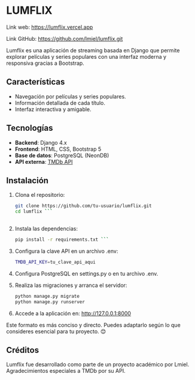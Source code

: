 # LUMFLIX
Link web: https://lumflix.vercel.app

Link GitHub: https://github.com/lmiel/lumflix.git

Lumflix es una aplicación de streaming basada en Django que permite explorar películas y series populares con una interfaz moderna y responsiva gracias a Bootstrap.

## Características

- Navegación por películas y series populares.
- Información detallada de cada título.
- Interfaz interactiva y amigable.

## Tecnologías

- **Backend**: Django 4.x
- **Frontend**: HTML, CSS, Bootstrap 5
- **Base de datos**: PostgreSQL (NeonDB)
- **API externa**: [TMDb API](https://www.themoviedb.org/)

## Instalación

1. Clona el repositorio:
   ```bash
   git clone https://github.com/tu-usuario/lumflix.git
   cd lumflix ```
  
2. Instala las dependencias:
    ```bash
   pip install -r requirements.txt ```

3. Configura la clave API en un archivo .env:
    ```bash
    TMDB_API_KEY=tu_clave_api_aqui
    ```

5. Configura PostgreSQL en settings.py o en tu archivo .env.
6. Realiza las migraciones y arranca el servidor:
    ```bash
    python manage.py migrate
    python manage.py runserver
    ```
  
6. Accede a la aplicación en: http://127.0.0.1:8000

Este formato es más conciso y directo. Puedes adaptarlo según lo que consideres esencial para tu proyecto. 😊

## Créditos

Lumflix fue desarrollado como parte de un proyecto académico por Lmiel. Agradecimientos especiales a TMDb por su API.
